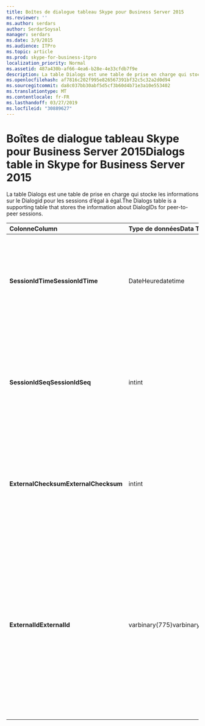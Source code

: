 ```yaml
---
title: Boîtes de dialogue tableau Skype pour Business Server 2015
ms.reviewer: ''
ms.author: serdars
author: SerdarSoysal
manager: serdars
ms.date: 3/9/2015
ms.audience: ITPro
ms.topic: article
ms.prod: skype-for-business-itpro
localization_priority: Normal
ms.assetid: 487a430b-af66-4ea6-b28e-4e33cfdb7f9e
description: La table Dialogs est une table de prise en charge qui stocke les informations sur le Dialogid pour les sessions d’égal à égal.
ms.openlocfilehash: af7816c202f995e826567391bf32c5c32a2d0d94
ms.sourcegitcommit: da8c037bb30abf5d5cf3b60d4b71e3a10e553402
ms.translationtype: MT
ms.contentlocale: fr-FR
ms.lasthandoff: 03/27/2019
ms.locfileid: "30889627"
---
```

# <a name="dialogs-table-in-skype-for-business-server-2015"></a><span data-ttu-id="d2ec2-103">Boîtes de dialogue tableau Skype pour Business Server 2015</span><span class="sxs-lookup"><span data-stu-id="d2ec2-103">Dialogs table in Skype for Business Server 2015</span></span>
 
<span data-ttu-id="d2ec2-104">La table Dialogs est une table de prise en charge qui stocke les informations sur le Dialogid pour les sessions d’égal à égal.</span><span class="sxs-lookup"><span data-stu-id="d2ec2-104">The Dialogs table is a supporting table that stores the information about DialogIDs for peer-to-peer sessions.</span></span>
  
|<span data-ttu-id="d2ec2-105">**Colonne**</span><span class="sxs-lookup"><span data-stu-id="d2ec2-105">**Column**</span></span>|<span data-ttu-id="d2ec2-106">**Type de données**</span><span class="sxs-lookup"><span data-stu-id="d2ec2-106">**Data Type**</span></span>|<span data-ttu-id="d2ec2-107">**Clé/Index**</span><span class="sxs-lookup"><span data-stu-id="d2ec2-107">**Key/Index**</span></span>|<span data-ttu-id="d2ec2-108">**Détails**</span><span class="sxs-lookup"><span data-stu-id="d2ec2-108">**Details**</span></span>|
|:-----|:-----|:-----|:-----|
|<span data-ttu-id="d2ec2-109">**SessionIdTime**</span><span class="sxs-lookup"><span data-stu-id="d2ec2-109">**SessionIdTime**</span></span> <br/> |<span data-ttu-id="d2ec2-110">DateHeure</span><span class="sxs-lookup"><span data-stu-id="d2ec2-110">datetime</span></span>  <br/> |<span data-ttu-id="d2ec2-111">Principal</span><span class="sxs-lookup"><span data-stu-id="d2ec2-111">Primary</span></span>  <br/> |<span data-ttu-id="d2ec2-112">Heure de la demande de session ; utilisé en conjonction avec SessionIDSeq pour identifier de manière unique une session.</span><span class="sxs-lookup"><span data-stu-id="d2ec2-112">Time of session request; used in conjunction with SessionIDSeq to uniquely identify a session.</span></span>  <br/> |
|<span data-ttu-id="d2ec2-113">**SessionIdSeq**</span><span class="sxs-lookup"><span data-stu-id="d2ec2-113">**SessionIdSeq**</span></span> <br/> |<span data-ttu-id="d2ec2-114">int</span><span class="sxs-lookup"><span data-stu-id="d2ec2-114">int</span></span>  <br/> |<span data-ttu-id="d2ec2-115">Principal</span><span class="sxs-lookup"><span data-stu-id="d2ec2-115">Primary</span></span>  <br/> |<span data-ttu-id="d2ec2-116">Numéro d’identification pour identifier la session.</span><span class="sxs-lookup"><span data-stu-id="d2ec2-116">ID number to identify the session.</span></span> <span data-ttu-id="d2ec2-117">Utilisé conjointement avec SessionIDTime pour identifier de manière unique une session.</span><span class="sxs-lookup"><span data-stu-id="d2ec2-117">Used in conjunction with SessionIDTime to uniquely identify a session.</span></span>  <br/> |
|<span data-ttu-id="d2ec2-118">**ExternalChecksum**</span><span class="sxs-lookup"><span data-stu-id="d2ec2-118">**ExternalChecksum**</span></span> <br/> |<span data-ttu-id="d2ec2-119">int</span><span class="sxs-lookup"><span data-stu-id="d2ec2-119">int</span></span>  <br/> | <br/> |<span data-ttu-id="d2ec2-120">Somme de contrôle de la ExternalID.</span><span class="sxs-lookup"><span data-stu-id="d2ec2-120">Checksum of the ExternalID.</span></span> <span data-ttu-id="d2ec2-121">Ce champ est utilisé pour augmenter la vitesse des recherches de base de données.</span><span class="sxs-lookup"><span data-stu-id="d2ec2-121">This field is used to increase the speed of database searches.</span></span>  <br/> |
|<span data-ttu-id="d2ec2-122">**ExternalId**</span><span class="sxs-lookup"><span data-stu-id="d2ec2-122">**ExternalId**</span></span> <br/> |<span data-ttu-id="d2ec2-123">varbinary(775)</span><span class="sxs-lookup"><span data-stu-id="d2ec2-123">varbinary(775)</span></span>  <br/> | <br/> |<span data-ttu-id="d2ec2-124">ID de boîte de dialogue SIP, stockée sous forme d’un fichier binaire.</span><span class="sxs-lookup"><span data-stu-id="d2ec2-124">SIP dialog ID, stored as a binary.</span></span> <span data-ttu-id="d2ec2-125">Le format de fichier binaire est :</span><span class="sxs-lookup"><span data-stu-id="d2ec2-125">The format of the binary is:</span></span>  <br/> <span data-ttu-id="d2ec2-126">boîte de dialogue de balise ; pour une balise</span><span class="sxs-lookup"><span data-stu-id="d2ec2-126">dialog;from-tag;to-tag</span></span>  <br/> <span data-ttu-id="d2ec2-127">Ces données peuvent être converties au format texte à l’aide de la syntaxe suivante :</span><span class="sxs-lookup"><span data-stu-id="d2ec2-127">This data can be converted to text format by using this syntax:</span></span>  <br/>  `cast(cast(ExternalId as varbinary(max)) as varchar(max))` <br/> |
   

